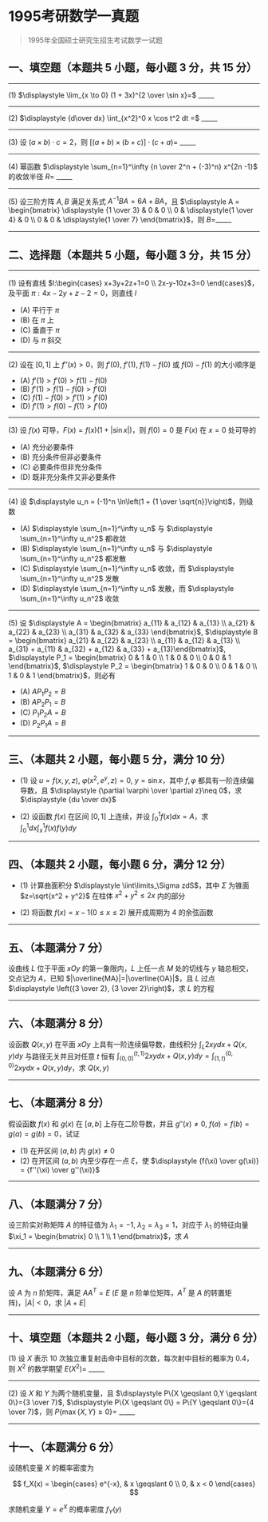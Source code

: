 # 1995考研数学一真题

[annotation]: <id> (95070869-3f90-4500-8900-23cb08dc5fae)
[annotation]: <status> (public)
[annotation]: <create_time> (2021-03-17 13:04:59)
[annotation]: <category> (数学理论)
[annotation]: <tags> (考研数学)
[annotation]: <comments> (true)
[annotation]: <topic> (考研数学一真题)
[annotation]: <index> (-1995)
[annotation]: <url> (http://blog.ccyg.studio/article/95070869-3f90-4500-8900-23cb08dc5fae)

> 1995年全国硕士研究生招生考试数学一试题

## 一、填空题（本题共 5 小题，每小题 3 分，共 15 分）

---

(1) $\displaystyle \lim_{x \to 0} (1 + 3x)^{2 \over \sin x}=$ \_\_\_\_\_

---

(2) $\displaystyle {d\over dx} \int_{x^2}^0 x \cos t^2 dt =$ \_\_\_\_\_

---

(3) 设 $(a\times b)\cdot c= 2$，则 $[(a+b) \times (b+c)]\cdot (c+a)=$ \_\_\_\_\_

---

(4) 幂函数 $\displaystyle \sum_{n=1}^\infty {n \over 2^n + (-3)^n} x^{2n -1}$ 的收敛半径 $R=$ \_\_\_\_\_

---

(5) 设三阶方阵 $A,B$ 满足关系式 $A^{-1}BA =6A+BA$，且  $\displaystyle A = \begin{bmatrix} \displaystyle  {1 \over 3} & 0 & 0 \\ 0 & \displaystyle{1 \over 4} & 0 \\  0 & 0 & \displaystyle{1 \over 7} \end{bmatrix}$，则 $B=$\_\_\_\_\_

---

## 二、选择题（本题共 5 小题，每小题 3 分，共 15 分）

---

(1) 设有直线 $l:\begin{cases} x+3y+2z+1=0 \\ 2x-y-10z+3=0 \end{cases}$，及平面 $\pi:4x-2y+z-2=0$，则直线 $l$

- (A) 平行于 $\pi$
- (B) 在 $\pi$ 上
- (C) 垂直于 $\pi$
- (D) 与 $\pi$ 斜交

---

(2) 设在 $[0, 1]$ 上 $f''(x) > 0$，则 $f'(0)$, $f'(1)$, $f(1)- f(0)$ 或 $f(0)- f(1)$ 的大小顺序是

- (A) $f'(1) > f'(0) > f(1)- f(0)$
- (B) $f'(1) > f(1) - f(0) > f'(0)$
- (C) $f(1) - f(0) > f'(1) > f'(0)$
- (D) $f'(1) > f(0)- f(1)> f'(0)$

---

(3) 设 $f(x)$ 可导，$F(x)= f(x)(1+|\sin x|)$，则 $f(0) = 0$ 是 $F(x)$ 在 $x=0$ 处可导的

- (A) 充分必要条件
- (B) 充分条件但非必要条件
- (C) 必要条件但非充分条件
- (D) 既非充分条件又非必要条件

---

(4) 设 $\displaystyle u_n = (-1)^n \ln\left(1 + {1 \over \sqrt{n}}\right)$，则级数

- (A) $\displaystyle \sum_{n=1}^\infty u_n$ 与 $\displaystyle \sum_{n=1}^\infty u_n^2$ 都收敛
- (B) $\displaystyle \sum_{n=1}^\infty u_n$ 与 $\displaystyle \sum_{n=1}^\infty u_n^2$ 都发散
- (C) $\displaystyle \sum_{n=1}^\infty u_n$ 收敛，而 $\displaystyle \sum_{n=1}^\infty u_n^2$ 发散
- (D) $\displaystyle \sum_{n=1}^\infty u_n$ 发散，而 $\displaystyle \sum_{n=1}^\infty u_n^2$ 收敛

---

(5) 设 $\displaystyle A = \begin{bmatrix} a_{11} & a_{12} & a_{13} \\ a_{21} & a_{22} & a_{23} \\ a_{31} & a_{32} & a_{33} \end{bmatrix}$, $\displaystyle B = \begin{bmatrix} a_{21} & a_{22} & a_{23} \\ a_{11} & a_{12} & a_{13} \\ a_{31} + a_{11} & a_{32} + a_{12} & a_{33} + a_{13}\end{bmatrix}$, $\displaystyle P_1 = \begin{bmatrix} 0 & 1 & 0 \\ 1 & 0 & 0 \\ 0 & 0 & 1 \end{bmatrix}$, $\displaystyle P_2 = \begin{bmatrix} 1 & 0 & 0 \\ 0 & 1 & 0 \\ 1 & 0 & 1 \end{bmatrix}$，则必有

- (A) $AP_1P_2 = B$
- (B) $AP_2P_1 = B$
- (C) $P_1P_2A = B$
- (D) $P_2P_1A = B$

---

## 三、（本题共 2 小题，每小题 5 分，满分 10 分）

- (1) 设 $u = f(x, y, z)$, $\varphi(x^2, e^y, z) = 0$, $y=\sin x$，其中 $f,\varphi$ 都具有一阶连续偏导数，且 $\displaystyle {\partial \varphi \over \partial z}\neq 0$，求 $\displaystyle {du \over dx}$

- (2) 设函数 $f(x)$ 在区间 $[0,1]$ 上连续，并设 $\displaystyle \int_0^1 f(x)dx=A$，求 $\displaystyle \int_0^1 dx \int_x^1 f(x)f(y)dy$

---

## 四、（本题共 2 小题，每小题 6 分，满分 12 分）

- (1) 计算曲面积分 $\displaystyle \iint\limits_\Sigma zdS$，其中 $\Sigma$ 为锥面 $z=\sqrt{x^2 + y^2}$ 在柱体 $x^2 + y^2 \leqslant 2x$ 内的部分

- (2) 将函数 $f(x) = x - 1(0 \leqslant x \leqslant 2)$ 展开成周期为 $4$ 的余弦函数

---

## 五、（本题满分 7 分）

设曲线 $L$ 位于平面 $xOy$ 的第一象限内，$L$ 上任一点 $M$ 处的切线与 $y$ 轴总相交，交点记为 $A$，已知 $|\overline{MA}|=|\overline{OA}|$，且 $L$ 过点 $\displaystyle \left({3 \over 2}, {3 \over 2}\right)$，求 $L$ 的方程

---

## 六、（本题满分 8 分）

设函数 $Q(x,y)$ 在平面 $xOy$ 上具有一阶连续偏导数，曲线积分 $\displaystyle \int_L 2xy dx+Q(x,y)dy$ 与路径无关并且对任意 $t$ 恒有 $\displaystyle \int_{(0,0)}^{(t, 1)}2xydx+Q(x,y)dy=\int_{(1, t)}^{(0,0)}2xy dx+Q(x,y)dy$，求 $Q(x,y)$

---

## 七、（本题满分 8 分）

假设函数 $f(x)$ 和 $g(x)$ 在 $[a,b]$ 上存在二阶导数，并且 $g''(x) \neq 0$, $f(a) = f(b) = g(a) = g(b) = 0$，试证

- (1) 在开区间 $(a,b)$ 内 $g(x) \neq 0$
- (2) 在开区间 $(a,b)$ 内至少存在一点 $\xi$，使 $\displaystyle {f(\xi) \over g(\xi)} = {f''(\xi) \over g''(\xi)}$

---

## 八、（本题满分 7 分）

设三阶实对称矩阵 $A$ 的特征值为 $\lambda_1=-1$, $\lambda_2 = \lambda_3 = 1$，对应于 $\lambda_1$ 的特征向量 $\xi_1 = \begin{bmatrix} 0 \\ 1 \\ 1 \end{bmatrix}$，求 $A$

---

## 九、（本题满分 6 分）

设 $A$ 为 $n$ 阶矩阵，满足 $AA^T=E$ ($E$ 是 $n$ 阶单位矩阵，$A^T$ 是 $A$ 的转置矩阵)，$|A|<0$，求 $|A+E|$

---

## 十、填空题（本题共 2 小题，每小题 3 分，满分 6 分）

(1) 设 $X$ 表示 $10$ 次独立重复射击命中目标的次数，每次射中目标的概率为 $0.4$，则 $X^2$ 的数学期望 $E(X^2)=$ \_\_\_\_\_

---

(2) 设 $X$ 和 $Y$ 为两个随机变量，且 $\displaystyle P\{X \geqslant 0,Y \geqslant 0\}={3 \over 7}$, $\displaystyle P\{X \geqslant 0\} = P\{Y \geqslant 0\}={4 \over 7}$，则 $P\{\max\{X,Y\} \geqslant 0\}=$ \_\_\_\_\_

---

## 十一、（本题满分 6 分）

设随机变量 $X$ 的概率密度为

$$
f_X(x) = \begin{cases}
e^{-x}, & x \geqslant 0 \\
0, & x < 0
\end{cases}
$$

求随机变量 $Y = e^X$ 的概率密度 $f_Y(y)$
